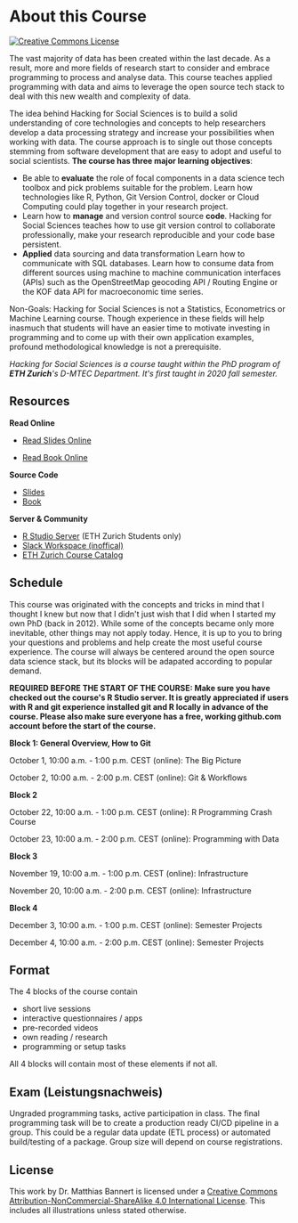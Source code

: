 # About this Course

<a rel="license" href="http://creativecommons.org/licenses/by-nc-sa/4.0/"><img alt="Creative Commons License" style="border-width:0" src="https://i.creativecommons.org/l/by-nc-sa/4.0/88x31.png" /></a>

The vast majority of data has been created within the last decade. As a result, more and more fields of research start to consider and embrace programming to process and analyse data. This course teaches applied programming with data and aims to leverage the open source tech stack to deal with this new wealth and complexity of data.

The idea behind Hacking for Social Sciences is to build a solid understanding of core technologies and concepts to help researchers develop a data processing strategy and increase your possibilities when working with data. The course approach is to single out those concepts stemming from software development that are easy to adopt and useful to social scientists. **The course has three major learning objectives**:


- Be able to **evaluate** the role of focal components in a data science tech toolbox and pick problems suitable for the problem.
Learn how technologies like R, Python, Git Version Control, docker or Cloud Computing could play together in your research project.
- Learn how to **manage** and version control source **code**.
Hacking for Social Sciences teaches how to use git version control to collaborate professionally, make your research reproducible and your code base persistent.
- **Applied** data sourcing and data transformation
Learn how to communicate with SQL databases. Learn how to consume data from different sources using machine to machine communication interfaces (APIs) such as the OpenStreetMap geocoding API / Routing Engine or the KOF data API for macroeconomic time series.

Non-Goals:
Hacking for Social Sciences is not a Statistics, Econometrics or Machine Learning course. Though experience in these fields will help inasmuch that students will have an easier time to motivate investing in programming and to come up with their own application examples, profound methodological knowledge is not a prerequisite.


_Hacking for Social Sciences is a course taught within the PhD program of **ETH Zurich**'s D-MTEC Department. It's first taught in 2020 fall semester._

## Resources 

**Read Online**

- [Read Slides Online](https://h4sci.github.io/h4sci-course)

- [Read Book Online](https://h4sci.github.io/h4sci-book)

**Source Code**

- [Slides](https://github.com/h4sci/h4sci-course)
- [Book](https://github.com/h4sci/h4sci-book)

**Server & Community**

- [R Studio Server](https://teaching.kof.ethz.ch/auth-sign-in) (ETH Zurich Students only)
- [Slack Workspace (inoffical)](http://h4sci.slack.com/)
- [ETH Zurich Course Catalog](http://www.vvz.ethz.ch/Vorlesungsverzeichnis/lerneinheit.view?lerneinheitId=143159&semkez=2020W&ansicht=KATALOGDATEN&lang=en)


## Schedule

This course was originated with the concepts and tricks in mind that I thought I knew but now that I didn't just wish that I did when I started my own PhD (back in 2012). While some of the concepts became only more inevitable, other things may not apply today. Hence, it is up to you to bring your questions and problems and help create the most useful course experience. The course will always be centered around the open source data science stack, but its blocks will be adapated according to popular demand. 

**REQUIRED BEFORE THE START OF THE COURSE: Make sure you have checked out the course's R Studio server. It is greatly appreciated if users with R and git experience installed git and R locally in advance of the course. Please also make sure everyone has a free, working github.com account before the start of the course.**




**Block 1: General Overview, How to Git**

October 1,  10:00 a.m. - 1:00 p.m. CEST	(online): The Big Picture

October 2,  10:00 a.m. - 2:00 p.m. CEST	(online): Git & Workflows


**Block 2**

October 22,  10:00 a.m. - 1:00 p.m. CEST	(online): R Programming Crash Course

October 23,  10:00 a.m. - 2:00 p.m. CEST	(online): Programming with Data


**Block 3**

November 19,  10:00 a.m. - 1:00 p.m. CEST	(online): Infrastructure

November 20,  10:00 a.m. - 2:00 p.m. CEST	(online): Infrastructure


**Block 4**

December 3,  10:00 a.m. - 1:00 p.m. CEST (online): Semester Projects

December 4,  10:00 a.m. - 2:00 p.m. CEST (online): Semester Projects


## Format

The 4 blocks of the course contain 

- short live sessions 
- interactive questionnaires / apps
- pre-recorded videos
- own reading / research
- programming or setup tasks

All 4 blocks will contain most of these elements if not all. 

## Exam (Leistungsnachweis)

Ungraded programming tasks, active participation in class. The final programming task will be to create a production ready CI/CD pipeline in a group. This could be a regular data update (ETL process) or automated build/testing of a package. Group size will depend on course registrations. 


## License

This work by Dr. Matthias Bannert is licensed under a <a rel="license" href="http://creativecommons.org/licenses/by-nc-sa/4.0/">Creative Commons Attribution-NonCommercial-ShareAlike 4.0 International License</a>. This includes all illustrations unless stated otherwise.





